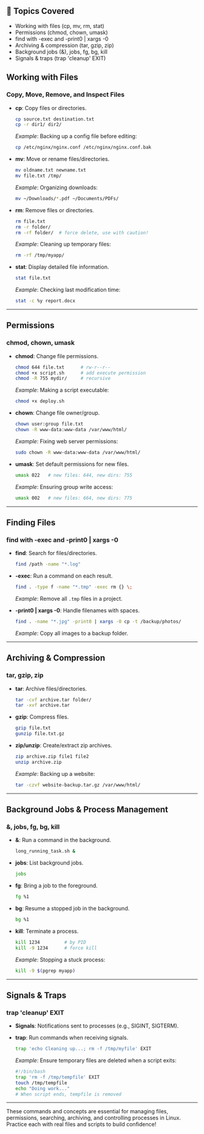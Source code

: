 ## 📌 Topics Covered
- Working with files (cp, mv, rm, stat)
- Permissions (chmod, chown, umask)
- find with -exec and -print0 | xargs -0
- Archiving & compression (tar, gzip, zip)
- Background jobs (&), jobs, fg, bg, kill
- Signals & traps (trap 'cleanup' EXIT)


## Working with Files

### Copy, Move, Remove, and Inspect Files

- **cp**: Copy files or directories.
    ```bash
    cp source.txt destination.txt
    cp -r dir1/ dir2/
    ```
    *Example*: Backing up a config file before editing:
    ```bash
    cp /etc/nginx/nginx.conf /etc/nginx/nginx.conf.bak
    ```

- **mv**: Move or rename files/directories.
    ```bash
    mv oldname.txt newname.txt
    mv file.txt /tmp/
    ```
    *Example*: Organizing downloads:
    ```bash
    mv ~/Downloads/*.pdf ~/Documents/PDFs/
    ```

- **rm**: Remove files or directories.
    ```bash
    rm file.txt
    rm -r folder/
    rm -rf folder/  # force delete, use with caution!
    ```
    *Example*: Cleaning up temporary files:
    ```bash
    rm -rf /tmp/myapp/
    ```

- **stat**: Display detailed file information.
    ```bash
    stat file.txt
    ```
    *Example*: Checking last modification time:
    ```bash
    stat -c %y report.docx
    ```

---

## Permissions

### chmod, chown, umask

- **chmod**: Change file permissions.
    ```bash
    chmod 644 file.txt      # rw-r--r--
    chmod +x script.sh      # add execute permission
    chmod -R 755 mydir/     # recursive
    ```
    *Example*: Making a script executable:
    ```bash
    chmod +x deploy.sh
    ```

- **chown**: Change file owner/group.
    ```bash
    chown user:group file.txt
    chown -R www-data:www-data /var/www/html/
    ```
    *Example*: Fixing web server permissions:
    ```bash
    sudo chown -R www-data:www-data /var/www/html/
    ```

- **umask**: Set default permissions for new files.
    ```bash
    umask 022   # new files: 644, new dirs: 755
    ```
    *Example*: Ensuring group write access:
    ```bash
    umask 002   # new files: 664, new dirs: 775
    ```

---

## Finding Files

### find with -exec and -print0 | xargs -0

- **find**: Search for files/directories.
    ```bash
    find /path -name "*.log"
    ```

- **-exec**: Run a command on each result.
    ```bash
    find . -type f -name "*.tmp" -exec rm {} \;
    ```
    *Example*: Remove all `.tmp` files in a project.

- **-print0 | xargs -0**: Handle filenames with spaces.
    ```bash
    find . -name "*.jpg" -print0 | xargs -0 cp -t /backup/photos/
    ```
    *Example*: Copy all images to a backup folder.

---

## Archiving & Compression

### tar, gzip, zip

- **tar**: Archive files/directories.
    ```bash
    tar -cvf archive.tar folder/
    tar -xvf archive.tar
    ```

- **gzip**: Compress files.
    ```bash
    gzip file.txt
    gunzip file.txt.gz
    ```

- **zip/unzip**: Create/extract zip archives.
    ```bash
    zip archive.zip file1 file2
    unzip archive.zip
    ```
    *Example*: Backing up a website:
    ```bash
    tar -czvf website-backup.tar.gz /var/www/html/
    ```

---

## Background Jobs & Process Management

### &, jobs, fg, bg, kill

- **&**: Run a command in the background.
    ```bash
    long_running_task.sh &
    ```

- **jobs**: List background jobs.
    ```bash
    jobs
    ```

- **fg**: Bring a job to the foreground.
    ```bash
    fg %1
    ```

- **bg**: Resume a stopped job in the background.
    ```bash
    bg %1
    ```

- **kill**: Terminate a process.
    ```bash
    kill 1234         # by PID
    kill -9 1234      # force kill
    ```
    *Example*: Stopping a stuck process:
    ```bash
    kill -9 $(pgrep myapp)
    ```

---

## Signals & Traps

### trap 'cleanup' EXIT

- **Signals**: Notifications sent to processes (e.g., SIGINT, SIGTERM).
- **trap**: Run commands when receiving signals.

    ```bash
    trap 'echo Cleaning up...; rm -f /tmp/myfile' EXIT
    ```

    *Example*: Ensure temporary files are deleted when a script exits:
    ```bash
    #!/bin/bash
    trap 'rm -f /tmp/tempfile' EXIT
    touch /tmp/tempfile
    echo "Doing work..."
    # When script ends, tempfile is removed
    ```

---

These commands and concepts are essential for managing files, permissions, searching, archiving, and controlling processes in Linux. Practice each with real files and scripts to build confidence!